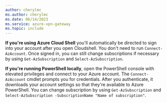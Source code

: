 ```yaml
---
author: cherylmc
ms.author: cherylmc
ms.date: 06/14/2023
ms.service: azure-vpn-gateway
ms.topic: include
---
```

**If you're using Azure Cloud Shell** you'll automatically be directed to sign into your account after you open Cloudshell. You don't need to run `Connect-AzAccount`. Once signed in, you can still change subscriptions if necessary by using `Get-AzSubscription` and `Select-AzSubscription`.

**If you're running PowerShell locally**, open the PowerShell console with elevated privileges and connect to your Azure account. The `Connect-AzAccount` cmdlet prompts you for credentials. After you authenticate, it downloads your account settings so that they're available to Azure PowerShell. You can change subscription by using `Get-AzSubscription` and `Select-AzSubscription -SubscriptionName "Name of subscription"`.